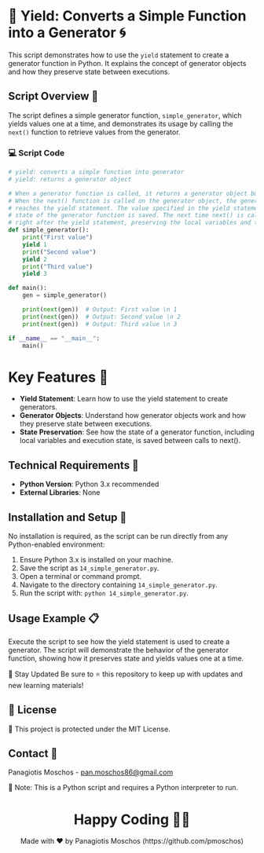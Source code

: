 # 🔄 Yield: Converts a Simple Function into a Generator 🌀

This script demonstrates how to use the `yield` statement to create a generator function in Python. It explains the concept of generator objects and how they preserve state between executions.

## Script Overview 📘

The script defines a simple generator function, `simple_generator`, which yields values one at a time, and demonstrates its usage by calling the `next()` function to retrieve values from the generator.

### :computer: Script Code

```python
# yield: converts a simple function into generator
# yield: returns a generator object

# When a generator function is called, it returns a generator object but does not start execution immediately.
# When the next() function is called on the generator object, the generator function starts executing until it
# reaches the yield statement. The value specified in the yield statement is returned to the caller, and the 
# state of the generator function is saved. The next time next() is called, the generator resumes execution 
# right after the yield statement, preserving the local variables and the execution state.
def simple_generator():
    print("First value")
    yield 1
    print("Second value")
    yield 2
    print("Third value")
    yield 3

def main():
    gen = simple_generator()

    print(next(gen))  # Output: First value \n 1
    print(next(gen))  # Output: Second value \n 2
    print(next(gen))  # Output: Third value \n 3

if __name__ == "__main__":
    main()
```

# Key Features 🌟
- **Yield Statement**: Learn how to use the yield statement to create generators.
- **Generator Objects**: Understand how generator objects work and how they preserve state between executions.
- **State Preservation**: See how the state of a generator function, including local variables and execution state, is saved between calls to next().

## Technical Requirements 🔧
- **Python Version**: Python 3.x recommended
- **External Libraries**: None

## Installation and Setup 🚀
No installation is required, as the script can be run directly from any Python-enabled environment:

1. Ensure Python 3.x is installed on your machine.
2. Save the script as `14_simple_generator.py`.
3. Open a terminal or command prompt.
4. Navigate to the directory containing `14_simple_generator.py`.
5. Run the script with: `python 14_simple_generator.py`.

## Usage Example 📋
Execute the script to see how the yield statement is used to create a generator. The script will demonstrate the behavior of the generator function, showing how it preserves state and yields values one at a time.

📢 Stay Updated
Be sure to ⭐ this repository to keep up with updates and new learning materials!

## 📄 License
🔐 This project is protected under the MIT License.

## Contact 📧
Panagiotis Moschos - pan.moschos86@gmail.com

🔗 Note: This is a Python script and requires a Python interpreter to run.

<h1 align="center">Happy Coding 👨‍💻</h1>
<p align="center">
  Made with ❤️ by Panagiotis Moschos (https://github.com/pmoschos)
</p>
